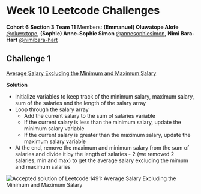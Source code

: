 # Week 10 Leetcode Challenges
**Cohort 6**
**Section 3**
**Team 11**
Members: **(Emmanuel) Oluwatope Alofe** [@oluwxtope](https://github.com/oluwxtope), **(Sophie) Anne-Sophie Simon** [@annesophiesimon](https://github.com/annesophiesimon), **Nimi Bara-Hart** [@nimibara-hart](https://github.com/NimiBara-hart)


## Challenge 1
[Average Salary Excluding the Minimum and Maximum Salary](https://leetcode.com/problems/average-salary-excluding-the-minimum-and-maximum-salary/description/)

**Solution**
- Initialize variables to keep track of the minimum salary, maximum
  salary, sum of the salaries and the length of the salary array
- Loop through the salary array
    - Add the current salary to the sum of salaries variable
    - If the current salary is less than the minimum salary, update the minimum salary variable
    - If the current salary is greater than the maximum salary, update the maximum salary variable
- At the end, remove the maximum and minimum salary from the sum of salaries and divide it by the length of salaries - 2 (we removed 2 salaries, min and max) to get the average salary excluding the mimum and maximum salaries

![Accepted solution of Leetcode 1491: Average Salary Excluding the Minimum and Maximum Salary](https://github.com/@oluwxtope/s3t11-w10-leetcode/blob/main/images/challenge1.jpg?raw=true)
